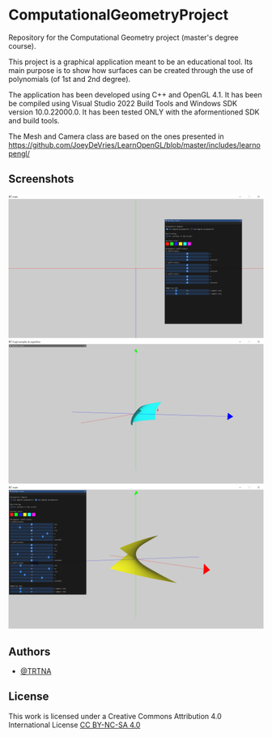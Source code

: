 # ComputationalGeometryProject

Repository for the Computational Geometry project (master's degree course).

This project is a graphical application meant to be an educational tool. Its main purpose is to show how surfaces can be created through the use of polynomials (of 1st and 2nd degree).

The application has been developed using C++ and OpenGL 4.1. It has been be compiled using Visual Studio 2022 Build Tools and Windows SDK version 10.0.22000.0. It has been tested ONLY with the aformentioned SDK and build tools.

The Mesh and Camera class are based on the ones presented in https://github.com/JoeyDeVries/LearnOpenGL/blob/master/includes/learnopengl/ 

## Screenshots

![alt text](https://github.com/TRTNA/ComputationalGeometryProject/blob/eaa258870b8b35cf69ed5eddb5f515a9aa7724ac/screenshots/Startup.png?raw=true)
![alt text](https://github.com/TRTNA/ComputationalGeometryProject/blob/eaa258870b8b35cf69ed5eddb5f515a9aa7724ac/screenshots/BlueSurface.png?raw=true)
![alt text](https://github.com/TRTNA/ComputationalGeometryProject/blob/eaa258870b8b35cf69ed5eddb5f515a9aa7724ac/screenshots/YellowSurface.png?raw=true)


## Authors

- [@TRTNA](https://github.com/TRTNA)


## License
This work is licensed under a Creative Commons Attribution 4.0 International License
[CC BY-NC-SA 4.0](https://creativecommons.org/licenses/by-nc-sa/4.0/)

